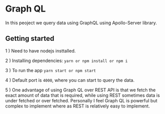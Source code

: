 # Graph QL

In this peoject we query data using GraphQL using Apollo-Server library.


## Getting started

1 ) Need to have nodejs insttalled.

2 ) Installing dependencies: `yarn or npm install or npm i`

3 ) To run the app `yarn start or npm start`

4 ) Default port is `4000`, where you can start to query the data.

5 ) One advantage of using Graph QL over REST API is that we fetch the exact amount of data that is required, while using REST sometimes data is under fetched or over fetched.
Personally I feel Graph QL is powerful but complex to implement where as REST is relatively easy to implement.
